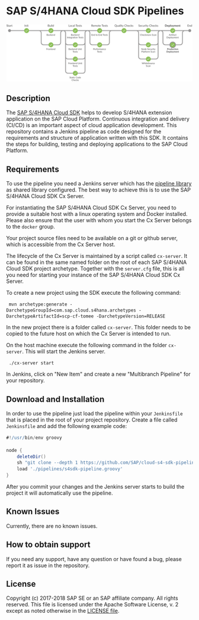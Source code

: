 # SAP S/4HANA Cloud SDK Pipelines
 
 ![Picture of Pipeline](s4sdk-pipeline.png)
 
 ## Description

 The [SAP S/4HANA Cloud SDK](https://sap.com/s4sdk) helps to develop S/4HANA extension application on the SAP Cloud Platform. 
 Continuous integration and delivery (CI/CD) is an important aspect of cloud application development.
 This repository contains a Jenkins pipeline as code designed for the requirements and structure of application written with this SDK. 
 It contains the steps for building, testing and deploying applications to the SAP Cloud Platform.
 
 ## Requirements
 
 To use the pipeline you need a Jenkins server which has the [pipeline library](https://github.com/SAP/cloud-s4-sdk-pipeline-lib) as shared library configured.
 The best way to achieve this is to use the SAP S/4HANA Cloud SDK Cx Server.
 
 For instantiating the SAP S/4HANA Cloud SDK Cx Server, you need to provide a suitable host with a linux operating system and Docker installed.
 Please also ensure that the user with whom you start the Cx Server belongs to the `docker` group.
 
 Your project source files need to be available on a git or github server, which is accessible from the Cx Server host.
 
 The lifecycle of the Cx Server is maintained by a script called `cx-server`.
 It can be found in the same named folder on the root of each SAP S/4HANA Cloud SDK project archetype. Together with the `server.cfg` file, this is all you need for starting your instance of the SAP S/4HANA Cloud SDK Cx Server.
 
 To create a new project using the SDK execute the following command:
 
 ```shell
  mvn archetype:generate -DarchetypeGroupId=com.sap.cloud.s4hana.archetypes -DarchetypeArtifactId=scp-cf-tomee -DarchetypeVersion=RELEASE
 ```
 
 In the new project there is a folder called `cx-server`.
 This folder needs to be copied to the future host on which the Cx Server is intended to run.
 
 On the host machine execute the following command in the folder `cx-server`.
 This will start the Jenkins server.
 ```shell
  ./cx-server start
 ```

 In Jenkins, click on "New Item" and create a new "Multibranch Pipeline" for your repository.  
  
 ## Download and Installation
 
 In order to use the pipeline just load the pipeline within your `Jenkinsfile` that is placed in the root of your project repository. 
 Create a file called `Jenkinsfile` and add the following example code:
 
 ```groovy
 #!/usr/bin/env groovy 
 
 node {
     deleteDir()
     sh "git clone --depth 1 https://github.com/SAP/cloud-s4-sdk-pipeline.git pipelines"
     load './pipelines/s4sdk-pipeline.groovy'
 }
```

 After you commit your changes and the Jenkins server starts to build the project it will automatically use the pipeline. 

## Known Issues
 Currently, there are no known issues.

## How to obtain support
 If you need any support, have any question or have found a bug, please report it as issue in the repository.

## License
 Copyright (c) 2017-2018 SAP SE or an SAP affiliate company. All rights reserved.
 This file is licensed under the Apache Software License, v. 2 except as noted otherwise in the [LICENSE file](LICENSE).
